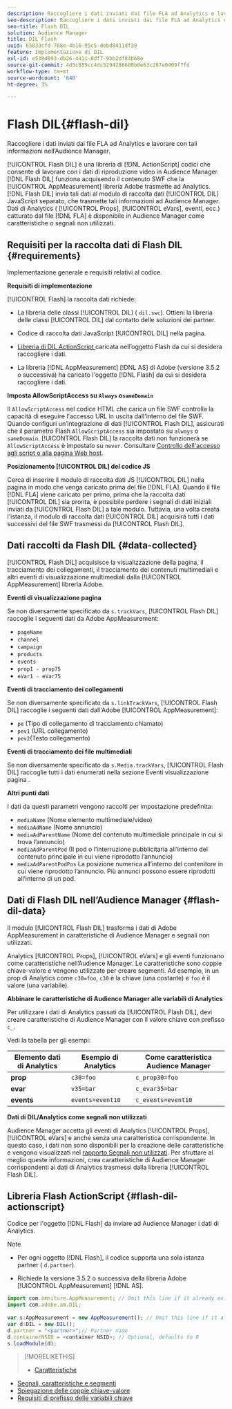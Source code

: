 ```yaml
---
description: Raccogliere i dati inviati dai file FLA ad Analytics e lavorare con tali informazioni nell’Audience Manager.
seo-description: Raccogliere i dati inviati dai file FLA ad Analytics e lavorare con tali informazioni nell’Audience Manager.
seo-title: Flash DIL
solution: Audience Manager
title: DIL Flash
uuid: 65833cfd-768e-4b16-95c5-debd8411df38
feature: Implementazione di DIL
exl-id: e530d893-db26-4411-8df7-9bb2df84b68e
source-git-commit: 4d3c859cc4dc5294286680b0e63c287e0409f7fd
workflow-type: tm+mt
source-wordcount: '640'
ht-degree: 3%

---
```


# Flash DIL{#flash-dil}

Raccogliere i dati inviati dai file FLA ad Analytics e lavorare con tali informazioni nell’Audience Manager.

<!-- 

c_flash_dil_toc.xml

 -->

[!UICONTROL Flash DIL] è una libreria di  [!DNL ActionScript] codici che consente di lavorare con i dati di riproduzione video in Audience Manager. [!DNL Flash DIL] funziona acquisendo il contenuto SWF che la  [!UICONTROL AppMeasurement] libreria Adobe trasmette ad Analytics. [!DNL Flash DIL] invia tali dati al modulo di raccolta dati  [!UICONTROL DIL] JavaScript separato, che trasmette tali informazioni ad Audience Manager. Dati di Analytics ( [!UICONTROL Props], [!UICONTROL eVars], eventi, ecc.) catturato dal file [!DNL FLA] è disponibile in Audience Manager come caratteristiche o segnali non utilizzati.

## Requisiti per la raccolta dati di Flash DIL {#requirements}

Implementazione generale e requisiti relativi al codice.

<!-- 

c_flash_dil_intro.xml

 -->

**Requisiti di implementazione**

[!UICONTROL Flash] la raccolta dati richiede:

* La libreria delle classi [!UICONTROL DIL] ( `dil.swc`). Ottieni la libreria delle classi [!UICONTROL DIL] dal contatto delle soluzioni dei partner.

* Codice di raccolta dati JavaScript [!UICONTROL DIL] nella pagina.
* [Libreria di DIL ActionScript ](../dil/dil-flash.md#flash-dil-actionscript) caricata nell’oggetto Flash da cui si desidera raccogliere i dati.
* La libreria [!DNL AppMeasurement] [!DNL AS] di Adobe (versione 3.5.2 o successiva) ha caricato l&#39;oggetto [!DNL Flash] da cui si desidera raccogliere i dati.

**Imposta AllowScriptAccess su  `Always` o`sameDomain`**

Il `AllowScriptAccess` nel codice HTML che carica un file SWF controlla la capacità di eseguire l&#39;accesso URL in uscita dall&#39;interno del file SWF. Quando configuri un’integrazione di dati [!UICONTROL Flash DIL], assicurati che il parametro Flash `AllowScriptAccess` sia impostato su `always` o `sameDomain`. [!UICONTROL Flash DIL] la raccolta dati non funzionerà se  `AllowScriptAccess` è impostato su  `never`. Consultare [Controllo dell&#39;accesso agli script o alla pagina Web host](https://helpx.adobe.com/flash/kb/control-access-scripts-host-web.html).

**Posizionamento  [!UICONTROL DIL] del codice JS**

Cerca di inserire il modulo di raccolta dati JS [!UICONTROL DIL] nella pagina in modo che venga caricato prima del file [!DNL FLA]. Quando il file [!DNL FLA] viene caricato per primo, prima che la raccolta dati [!UICONTROL DIL] sia pronta, è possibile perdere i segnali di dati iniziali inviati da [!UICONTROL Flash DIL] a tale modulo. Tuttavia, una volta creata l&#39;istanza, il modulo di raccolta dati [!UICONTROL DIL] acquisirà tutti i dati successivi del file SWF trasmessi da [!UICONTROL Flash DIL].

## Dati raccolti da Flash DIL {#data-collected}

[!UICONTROL Flash DIL] acquisisce la visualizzazione della pagina, il tracciamento dei collegamenti, il tracciamento dei contenuti multimediali e altri eventi di visualizzazione multimediali dalla  [!UICONTROL AppMeasurement] libreria Adobe.

<!-- 

r_flash_dil_data_collected.xml

 -->

**Eventi di visualizzazione pagina**

Se non diversamente specificato da `s.trackVars`, [!UICONTROL Flash DIL] raccoglie i seguenti dati da Adobe AppMeasurement:

* `pageName`
* `channel`
* `campaign`
* `products`
* `events`
* `prop1 - prop75`
* `eVar1 - eVar75`

**Eventi di tracciamento dei collegamenti**

Se non diversamente specificato da `s.linkTrackVars`, [!UICONTROL Flash DIL] raccoglie i seguenti dati dall&#39;Adobe [!UICONTROL AppMeasurement]:

* `pe` (Tipo di collegamento di tracciamento chiamato)
* `pev1` (URL collegamento)
* `pev2`(Testo collegamento)

**Eventi di tracciamento dei file multimediali**

Se non diversamente specificato da `s.Media.trackVars`, [!UICONTROL Flash DIL] raccoglie tutti i dati enumerati nella sezione Eventi visualizzazione pagina .

**Altri punti dati**

I dati da questi parametri vengono raccolti per impostazione predefinita:

* `mediaName` (Nome elemento multimediale/video)
* `mediaAdName` (Nome annuncio)
* `mediaAdParentName` (Nome del contenuto multimediale principale in cui si trova l’annuncio)
* `mediaAdParentPod` (Il pod o l’interruzione pubblicitaria all’interno del contenuto principale in cui viene riprodotto l’annuncio)
* `mediaAdParentPodPos` La posizione numerica all’interno del contenitore in cui viene riprodotto l’annuncio. Più annunci possono essere riprodotti all’interno di un pod.

## Dati di Flash DIL nell’Audience Manager {#flash-dil-data}

Il modulo [!UICONTROL Flash DIL] trasforma i dati di Adobe AppMeasurement in caratteristiche di Audience Manager e segnali non utilizzati.

<!-- 

c_flash_dil_in_aam.xml

 -->

Analytics [!UICONTROL Props], [!UICONTROL eVars] e gli eventi funzionano come caratteristiche nell’Audience Manager. Le caratteristiche sono coppie chiave-valore e vengono utilizzate per creare segmenti. Ad esempio, in un prop di Analytics come `c30=foo`, `c30` è la chiave (una costante) e `foo` è il valore (una variabile).

**Abbinare le caratteristiche di Audience Manager alle variabili di Analytics**

Per utilizzare i dati di Analytics passati da [!UICONTROL Flash DIL], devi creare caratteristiche di Audience Manager con il valore chiave con prefisso `c_`.

Vedi la tabella per gli esempi:

| Elemento dati di Analytics | Esempio di Analytics | Come caratteristica Audience Manager |
|---|---|---|
| **prop** | `c30=foo` | `c_prop30=foo` |
| **evar** | `v35=bar` | `c_evar35=bar` |
| **events** | `events=event10` | `c_events=event10` |

**Dati di DIL/Analytics come segnali non utilizzati**

Audience Manager accetta gli eventi di Analytics [!UICONTROL Props], [!UICONTROL eVars] e anche senza una caratteristica corrispondente. In questo caso, i dati non sono disponibili per la creazione delle caratteristiche e vengono visualizzati nel [rapporto Segnali non utilizzati](../reporting/dynamic-reports/unused-signals.md). Per sfruttare al meglio queste informazioni, crea caratteristiche di Audience Manager corrispondenti ai dati di Analytics trasmessi dalla libreria [!UICONTROL Flash DIL].

## Libreria Flash ActionScript {#flash-dil-actionscript}

Codice per l&#39;oggetto [!DNL Flash] da inviare ad Audience Manager i dati di Analytics.

<!-- 

r_flash_dil_actionscript.xml

 -->

>[!NOTE]
>
>* Per ogni oggetto [!DNL Flash], il codice supporta una sola istanza partner ( `d.partner`).
   >
   >
* Richiede la versione 3.5.2 o successiva della libreria Adobe [!UICONTROL AppMeasurement] [!DNL AS].


```js
import com.omniture.AppMeasurement; // Omit this line if it already exists in the code 
import com.adobe.am.DIL; 
  
var s:AppMeasurement = new AppMeasurement(); // Omit this line if it already exists in the code 
var d:DIL = new DIL(); 
d.partner = "<partner>";// Partner name 
d.containerNSID = <container NSID>; // Optional, defaults to 0 
s.loadModule(d);
```

>[!MORELIKETHIS]
>
>* [Caratteristiche ](../features/traits/trait-details-page.md)
* [Segnali, caratteristiche e segmenti](../reference/signal-trait-segment.md)
* [Spiegazione delle coppie chiave-valore](../reference/key-value-pairs-explained.md)
* [Requisiti di prefisso delle variabili chiave](../features/traits/trait-variable-prefixes.md)

